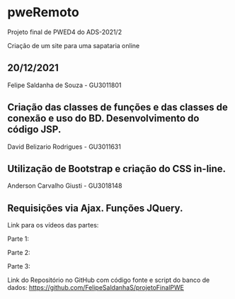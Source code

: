 # pweRemoto
 Projeto final de PWED4 do ADS-2021/2

Criação de um site para uma sapataria online

20/12/2021
---
Felipe Saldanha de Souza - GU3011801

Criação das classes de funções e das classes de conexão e uso do BD.
Desenvolvimento do código JSP.
---
David Belizario Rodrigues - GU3011631

Utilização de Bootstrap e criação do CSS in-line.
---
Anderson Carvalho Giusti - GU3018148

Requisições via Ajax.
Funções JQuery.
---
Link para os vídeos das partes:

Parte 1:

Parte 2:

Parte 3:


Link do Repositório no GitHub com código fonte e script do banco de dados:
https://github.com/FelipeSaldanhaS/projetoFinalPWE
